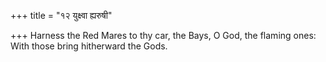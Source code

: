 +++
title = "१२ युक्ष्वा ह्यरुषी"

+++
Harness the Red Mares to thy car, the Bays, O God, the flaming ones:  
     With those bring hitherward the Gods.